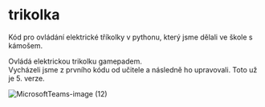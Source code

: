 # trikolka
Kód pro ovládání elektrické tříkolky v pythonu, který jsme dělali ve škole s kámošem. 

Ovládá elektrickou trikolku gamepadem. <br>
Vycházeli jsme z prvního kódu od učitele a následně ho upravovali. Toto už je 5. verze.

![MicrosoftTeams-image (12)](https://user-images.githubusercontent.com/127532284/228023104-30da2008-b2d7-48f3-aff0-29b51dafdbc5.jpg)
